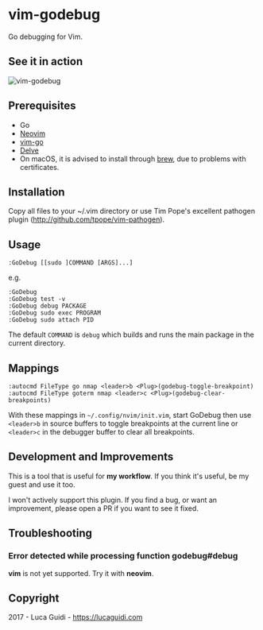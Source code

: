 # vim-godebug

Go debugging for Vim.

## See it in action

![vim-godebug](https://github.com/jodosha/vim-go-debug/raw/master/vim-godebug.gif)

## Prerequisites

  * Go
  * [Neovim](https://neovim.io/)
  * [vim-go](https://github.com/fatih/vim-go)
  * [Delve](https://github.com/derekparker/delve)
   * On macOS, it is advised to install through [brew](https://github.com/derekparker/delve/blob/master/Documentation/installation/osx/install.md#via-homebrew), due to problems with certificates.

## Installation

Copy all files to your ~/.vim directory or use Tim Pope's excellent pathogen plugin (http://github.com/tpope/vim-pathogen).

## Usage

```nvim
:GoDebug [[sudo ]COMMAND [ARGS]...]
```

e.g.

```nvim
:GoDebug
:GoDebug test -v
:GoDebug debug PACKAGE
:GoDebug sudo exec PROGRAM
:GoDebug sudo attach PID
```

The default `COMMAND` is `debug` which builds and runs the main package in the
current directory.

## Mappings

```nvim
:autocmd FileType go nmap <leader>b <Plug>(godebug-toggle-breakpoint)
:autocmd FileType goterm nmap <leader>c <Plug>(godebug-clear-breakpoints)
```

With these mappings in `~/.config/nvim/init.vim`, start GoDebug then use
`<leader>b` in source buffers to toggle breakpoints at the current line
or `<leader>c` in the debugger buffer to clear all breakpoints.

## Development and Improvements

This is a tool that is useful for **my workflow**.
If you think it's useful, be my guest and use it too.

I won't actively support this plugin. If you find a bug, or want an improvement, please open a PR if you want to see it fixed.

## Troubleshooting

### Error detected while processing function godebug#debug

**vim** is not yet supported. Try it with **neovim**.

## Copyright

2017 - Luca Guidi - https://lucaguidi.com
